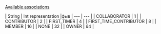 [Available associations](https://developer.github.com/v4/enum/commentauthorassociation/)

| String | Int representation |фыв
| --- | --- |
| COLLABORATOR | 1 |
| CONTRIBUTOR | 2 |
| FIRST_TIMER | 4 |
| FIRST_TIME_CONTRIBUTOR | 8 |
| MEMBER | 16 |
| NONE | 32 |
| OWNER | 64 |
